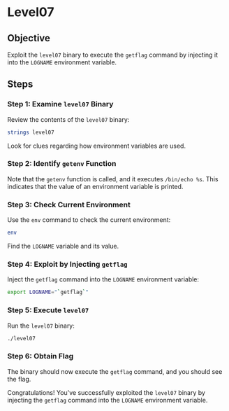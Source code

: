 # Level07

## Objective
Exploit the `level07` binary to execute the `getflag` command by injecting it into the `LOGNAME` environment variable.

## Steps

### Step 1: Examine `level07` Binary
Review the contents of the `level07` binary:

```bash
strings level07
```

Look for clues regarding how environment variables are used.

### Step 2: Identify `getenv` Function
Note that the `getenv` function is called, and it executes `/bin/echo %s`. This indicates that the value of an environment variable is printed.

### Step 3: Check Current Environment
Use the `env` command to check the current environment:

```bash
env
```

Find the `LOGNAME` variable and its value.

### Step 4: Exploit by Injecting `getflag`
Inject the `getflag` command into the `LOGNAME` environment variable:

```bash
export LOGNAME="`getflag`"
```

### Step 5: Execute `level07`
Run the `level07` binary:

```bash
./level07
```

### Step 6: Obtain Flag
The binary should now execute the `getflag` command, and you should see the flag.

Congratulations! You've successfully exploited the `level07` binary by injecting the `getflag` command into the `LOGNAME` environment variable.